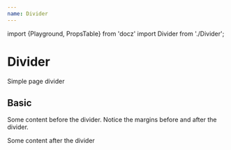 ```yaml
---
name: Divider
---
```


import {Playground, PropsTable} from 'docz'
import Divider from './Divider';

# Divider

Simple page divider

<PropsTable of={Divider} />

## Basic

<Playground>
  <p>Some content before the divider.  Notice the margins before and after the divider.</p>
  <Divider />
  <p>Some content after the divider</p>
  <Divider />
  <Divider />
</Playground>
